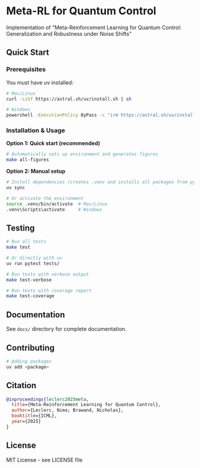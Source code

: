 # Meta-RL for Quantum Control
Implementation of "Meta-Reinforcement Learning for Quantum Control: Generalization and Robustness under Noise Shifts"

## Quick Start

### Prerequisites
You must have uv installed:
```bash
# Mac/Linux
curl -LsSf https://astral.sh/uv/install.sh | sh

# Windows
powershell -ExecutionPolicy ByPass -c "irm https://astral.sh/uv/install.ps1 | iex"
```

### Installation & Usage
**Option 1: Quick start (recommended)**
```bash
# Automatically sets up environment and generates figures
make all-figures
```

**Option 2: Manual setup**
```bash
# Install dependencies (creates .venv and installs all packages from pyproject.toml)
uv sync

# Or activate the environment
source .venv/bin/activate  # Mac/Linux
.venv\Scripts\activate     # Windows
```

## Testing

```bash
# Run all tests
make test

# Or directly with uv
uv run pytest tests/

# Run tests with verbose output
make test-verbose

# Run tests with coverage report
make test-coverage
```

## Documentation
See `docs/` directory for complete documentation.

## Contributing
```bash
# Adding packages
uv add <package>
```

## Citation

```bibtex
@inproceedings{leclerc2025meta,
  title={Meta-Reinforcement Learning for Quantum Control},
  author={Leclerc, Nima; Brawand, Nicholas},
  booktitle={ICML},
  year={2025}
}
```

## License

MIT License - see LICENSE file
